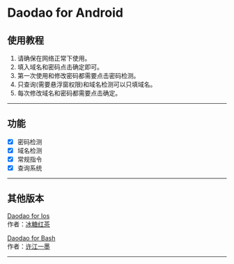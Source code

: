 # Daodao for Android

## 使用教程
1.  请确保在网络正常下使用。
2.  填入域名和密码点击确定即可。
3.  第一次使用和修改密码都需要点击密码检测。
4.  只查询(需要悬浮窗权限)和域名检测可以只填域名。
5.  每次修改域名和密码都需要点击确定。

---

## 功能
- [x] 密码检测
- [x] 域名检测
- [x] 常规指令
- [x] 查询系统

---

## 其他版本
[Daodao for Ios](icloud.com/shortcuts/06fc462d4b4b4f668b16cb11e2e9d010)  
作者：[冰糖红茶](https://github.com/Rock-Candy-Tea)  

[Daodao for Bash](github.com/LittFlower/daodao-bash)  
作者：[许江一墨](https://github.com/LittFlower)

---
